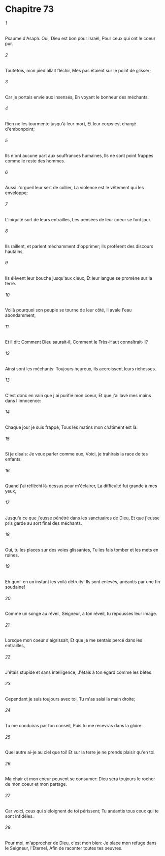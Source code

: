 # Chapitre 73

###### 1
Psaume d'Asaph. Oui, Dieu est bon pour Israël, Pour ceux qui ont le coeur pur.
###### 2
Toutefois, mon pied allait fléchir, Mes pas étaient sur le point de glisser;
###### 3
Car je portais envie aux insensés, En voyant le bonheur des méchants.
###### 4
Rien ne les tourmente jusqu'à leur mort, Et leur corps est chargé d'embonpoint;
###### 5
Ils n'ont aucune part aux souffrances humaines, Ils ne sont point frappés comme le reste des hommes.
###### 6
Aussi l'orgueil leur sert de collier, La violence est le vêtement qui les enveloppe;
###### 7
L'iniquité sort de leurs entrailles, Les pensées de leur coeur se font jour.
###### 8
Ils raillent, et parlent méchamment d'opprimer; Ils profèrent des discours hautains,
###### 9
Ils élèvent leur bouche jusqu'aux cieux, Et leur langue se promène sur la terre.
###### 10
Voilà pourquoi son peuple se tourne de leur côté, Il avale l'eau abondamment,
###### 11
Et il dit: Comment Dieu saurait-il, Comment le Très-Haut connaîtrait-il?
###### 12
Ainsi sont les méchants: Toujours heureux, ils accroissent leurs richesses.
###### 13
C'est donc en vain que j'ai purifié mon coeur, Et que j'ai lavé mes mains dans l'innocence:
###### 14
Chaque jour je suis frappé, Tous les matins mon châtiment est là.
###### 15
Si je disais: Je veux parler comme eux, Voici, je trahirais la race de tes enfants.
###### 16
Quand j'ai réfléchi là-dessus pour m'éclairer, La difficulté fut grande à mes yeux,
###### 17
Jusqu'à ce que j'eusse pénétré dans les sanctuaires de Dieu, Et que j'eusse pris garde au sort final des méchants.
###### 18
Oui, tu les places sur des voies glissantes, Tu les fais tomber et les mets en ruines.
###### 19
Eh quoi! en un instant les voilà détruits! Ils sont enlevés, anéantis par une fin soudaine!
###### 20
Comme un songe au réveil, Seigneur, à ton réveil, tu repousses leur image.
###### 21
Lorsque mon coeur s'aigrissait, Et que je me sentais percé dans les entrailles,
###### 22
J'étais stupide et sans intelligence, J'étais à ton égard comme les bêtes.
###### 23
Cependant je suis toujours avec toi, Tu m'as saisi la main droite;
###### 24
Tu me conduiras par ton conseil, Puis tu me recevras dans la gloire.
###### 25
Quel autre ai-je au ciel que toi! Et sur la terre je ne prends plaisir qu'en toi.
###### 26
Ma chair et mon coeur peuvent se consumer: Dieu sera toujours le rocher de mon coeur et mon partage.
###### 27
Car voici, ceux qui s'éloignent de toi périssent; Tu anéantis tous ceux qui te sont infidèles.
###### 28
Pour moi, m'approcher de Dieu, c'est mon bien: Je place mon refuge dans le Seigneur, l'Eternel, Afin de raconter toutes tes oeuvres.
